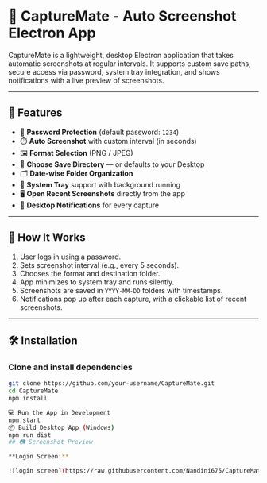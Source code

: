 # 📸 CaptureMate - Auto Screenshot Electron App

CaptureMate is a lightweight, desktop Electron application that takes automatic screenshots at regular intervals. It supports custom save paths, secure access via password, system tray integration, and shows notifications with a live preview of screenshots.

---

## 🚀 Features

- 🔐 **Password Protection** (default password: `1234`)
- ⏱️ **Auto Screenshot** with custom interval (in seconds)
- 🖼️ **Format Selection** (PNG / JPEG)
- 📁 **Choose Save Directory** — or defaults to your Desktop
- 🗂️ **Date-wise Folder Organization**
- 📌 **System Tray** support with background running
- 🖥️ **Open Recent Screenshots** directly from the app
- 🔔 **Desktop Notifications** for every capture

---

## 🧠 How It Works

1. User logs in using a password.
2. Sets screenshot interval (e.g., every 5 seconds).
3. Chooses the format and destination folder.
4. App minimizes to system tray and runs silently.
5. Screenshots are saved in `YYYY-MM-DD` folders with timestamps.
6. Notifications pop up after each capture, with a clickable list of recent screenshots.

---

## 🛠️ Installation

### Clone and install dependencies

```bash
git clone https://github.com/your-username/CaptureMate.git
cd CaptureMate
npm install

💻 Run the App in Development
npm start
📦 Build Desktop App (Windows)
npm run dist
## 📷 Screenshot Preview

**Login Screen:**

![login screen](https://raw.githubusercontent.com/Nandini675/CaptureMate/main/images/login.png)


